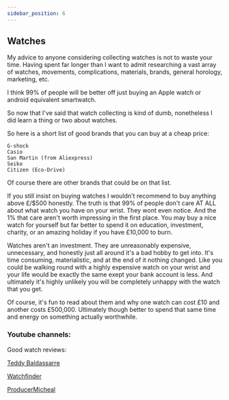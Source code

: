 ```yaml
---
sidebar_position: 6
---
```


## Watches

My advice to anyone considering collecting watches is not to waste your time. 
Having spent far longer than I want to admit researching a vast array of watches, 
movements, complications, materials, brands, general horology, marketing, etc.

I think 99% of people will be better off just buying an Apple watch or android equivalent smartwatch.

So now that I've said that watch collecting is kind of dumb, nonetheless I did learn a thing or two about watches.

So here is a short list of good brands that you can buy at a cheap price:

```
G-shock
Casio
San Martin (from Aliexpress)
Seiko
Citizen (Eco-Drive)
```

Of course there are other brands that could be on that list.

If you still insist on buying watches I wouldn't recommend to buy anything above £/$500 honestly. The truth is that 
99% of people don't care AT ALL about what watch you have on your wrist. They wont even notice. 
And the 1% that care aren't worth impressing in the first place. You may buy a nice watch for yourself but far better 
to spend it on education, investment, charity, or an amazing holiday if you have £10,000 to burn.

Watches aren't an investment. They are unreasonably expensive, unnecessary, and 
honestly just all around it's a bad hobby to get into. It's time consuming, materialistic, and at the end of it nothing changed. 
Like you could be walking round with a highly expensive watch on your wrist and your life would be exactly the same exept your 
bank account is less. And ultimately it's highly unlikely you will be completely unhappy with the watch that you get. 

Of course, it's fun to read about them and why one watch can cost £10 and another costs £500,000. Ultimately though 
better to spend that same time and energy on something actually worthwhile.

### Youtube channels:

Good watch reviews:

[Teddy Baldassarre](https://www.youtube.com/c/TeddyBaldassarre/videos)

[Watchfinder](https://www.youtube.com/c/watchfinder/videos)

[ProducerMicheal](https://www.youtube.com/c/ProducerMichael/search?query=watch)